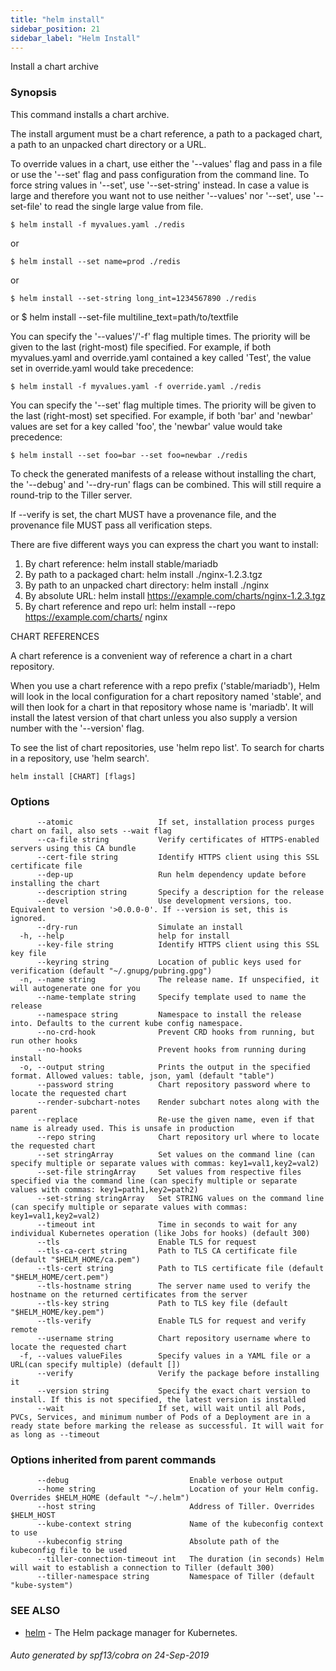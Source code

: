 ```yaml
---
title: "helm install"
sidebar_position: 21
sidebar_label: "Helm Install"
---
```

Install a chart archive

### Synopsis


This command installs a chart archive.

The install argument must be a chart reference, a path to a packaged chart,
a path to an unpacked chart directory or a URL.

To override values in a chart, use either the '--values' flag and pass in a file
or use the '--set' flag and pass configuration from the command line.  To force string
values in '--set', use '--set-string' instead. In case a value is large and therefore
you want not to use neither '--values' nor '--set', use '--set-file' to read the
single large value from file.

	$ helm install -f myvalues.yaml ./redis

or

	$ helm install --set name=prod ./redis

or

	$ helm install --set-string long_int=1234567890 ./redis

or
    $ helm install --set-file multiline_text=path/to/textfile

You can specify the '--values'/'-f' flag multiple times. The priority will be given to the
last (right-most) file specified. For example, if both myvalues.yaml and override.yaml
contained a key called 'Test', the value set in override.yaml would take precedence:

	$ helm install -f myvalues.yaml -f override.yaml ./redis

You can specify the '--set' flag multiple times. The priority will be given to the
last (right-most) set specified. For example, if both 'bar' and 'newbar' values are
set for a key called 'foo', the 'newbar' value would take precedence:

	$ helm install --set foo=bar --set foo=newbar ./redis


To check the generated manifests of a release without installing the chart,
the '--debug' and '--dry-run' flags can be combined. This will still require a
round-trip to the Tiller server.

If --verify is set, the chart MUST have a provenance file, and the provenance
file MUST pass all verification steps.

There are five different ways you can express the chart you want to install:

1. By chart reference: helm install stable/mariadb
2. By path to a packaged chart: helm install ./nginx-1.2.3.tgz
3. By path to an unpacked chart directory: helm install ./nginx
4. By absolute URL: helm install https://example.com/charts/nginx-1.2.3.tgz
5. By chart reference and repo url: helm install --repo https://example.com/charts/ nginx

CHART REFERENCES

A chart reference is a convenient way of reference a chart in a chart repository.

When you use a chart reference with a repo prefix ('stable/mariadb'), Helm will look in the local
configuration for a chart repository named 'stable', and will then look for a
chart in that repository whose name is 'mariadb'. It will install the latest
version of that chart unless you also supply a version number with the
'--version' flag.

To see the list of chart repositories, use 'helm repo list'. To search for
charts in a repository, use 'helm search'.


```
helm install [CHART] [flags]
```

### Options

```
      --atomic                   If set, installation process purges chart on fail, also sets --wait flag
      --ca-file string           Verify certificates of HTTPS-enabled servers using this CA bundle
      --cert-file string         Identify HTTPS client using this SSL certificate file
      --dep-up                   Run helm dependency update before installing the chart
      --description string       Specify a description for the release
      --devel                    Use development versions, too. Equivalent to version '>0.0.0-0'. If --version is set, this is ignored.
      --dry-run                  Simulate an install
  -h, --help                     help for install
      --key-file string          Identify HTTPS client using this SSL key file
      --keyring string           Location of public keys used for verification (default "~/.gnupg/pubring.gpg")
  -n, --name string              The release name. If unspecified, it will autogenerate one for you
      --name-template string     Specify template used to name the release
      --namespace string         Namespace to install the release into. Defaults to the current kube config namespace.
      --no-crd-hook              Prevent CRD hooks from running, but run other hooks
      --no-hooks                 Prevent hooks from running during install
  -o, --output string            Prints the output in the specified format. Allowed values: table, json, yaml (default "table")
      --password string          Chart repository password where to locate the requested chart
      --render-subchart-notes    Render subchart notes along with the parent
      --replace                  Re-use the given name, even if that name is already used. This is unsafe in production
      --repo string              Chart repository url where to locate the requested chart
      --set stringArray          Set values on the command line (can specify multiple or separate values with commas: key1=val1,key2=val2)
      --set-file stringArray     Set values from respective files specified via the command line (can specify multiple or separate values with commas: key1=path1,key2=path2)
      --set-string stringArray   Set STRING values on the command line (can specify multiple or separate values with commas: key1=val1,key2=val2)
      --timeout int              Time in seconds to wait for any individual Kubernetes operation (like Jobs for hooks) (default 300)
      --tls                      Enable TLS for request
      --tls-ca-cert string       Path to TLS CA certificate file (default "$HELM_HOME/ca.pem")
      --tls-cert string          Path to TLS certificate file (default "$HELM_HOME/cert.pem")
      --tls-hostname string      The server name used to verify the hostname on the returned certificates from the server
      --tls-key string           Path to TLS key file (default "$HELM_HOME/key.pem")
      --tls-verify               Enable TLS for request and verify remote
      --username string          Chart repository username where to locate the requested chart
  -f, --values valueFiles        Specify values in a YAML file or a URL(can specify multiple) (default [])
      --verify                   Verify the package before installing it
      --version string           Specify the exact chart version to install. If this is not specified, the latest version is installed
      --wait                     If set, will wait until all Pods, PVCs, Services, and minimum number of Pods of a Deployment are in a ready state before marking the release as successful. It will wait for as long as --timeout
```

### Options inherited from parent commands

```
      --debug                           Enable verbose output
      --home string                     Location of your Helm config. Overrides $HELM_HOME (default "~/.helm")
      --host string                     Address of Tiller. Overrides $HELM_HOST
      --kube-context string             Name of the kubeconfig context to use
      --kubeconfig string               Absolute path of the kubeconfig file to be used
      --tiller-connection-timeout int   The duration (in seconds) Helm will wait to establish a connection to Tiller (default 300)
      --tiller-namespace string         Namespace of Tiller (default "kube-system")
```

### SEE ALSO

* [helm](helm.md)	 - The Helm package manager for Kubernetes.

###### Auto generated by spf13/cobra on 24-Sep-2019
